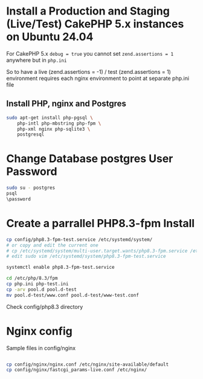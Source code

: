 
# Install a Production and Staging (Live/Test) CakePHP 5.x instances on Ubuntu 24.04

For CakePHP 5.x `debug = true` you cannot set `zend.assertions = 1` anywhere but in `php.ini`

So to have a live (zend.assertions = -1) / test (zend.assertions = 1) environment requires each nginx environment to point at separate php.ini file


## Install PHP, nginx and Postgres

```sh
sudo apt-get install php-pgsql \
    php-intl php-mbstring php-fpm \
    php-xml nginx php-sqlite3 \
    postgresql
```

# Change Database postgres User Password
```sh
sudo su - postgres
psql
\password

```

# Create a parrallel PHP8.3-fpm Install

```sh
cp config/php8.3-fpm-test.service /etc/systemd/system/
# or copy and edit the current one
# cp /etc/systemd/system/multi-user.target.wants/php8.3-fpm.service /etc/systemd/system/php8.3-fpm-test.service
# edit sudo vim /etc/systemd/system/php8.3-fpm-test.service

systemctl enable php8.3-fpm-test.service

```

```sh
cd /etc/php/8.3/fpm
cp php.ini php-test.ini
cp -arv pool.d pool.d-test
mv pool.d-test/www.conf pool.d-test/www-test.conf
```

Check config/php8.3 directory

# Nginx config
Sample files in config/nginx

```sh

cp config/nginx/nginx.conf /etc/nginx/site-available/default
cp config/nginx/fastcgi_params-live.conf /etc/nginx/

```



